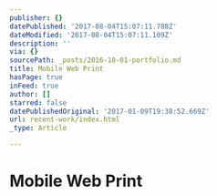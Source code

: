 ```yaml
---
publisher: {}
datePublished: '2017-08-04T15:07:11.788Z'
dateModified: '2017-08-04T15:07:11.109Z'
description: ''
via: {}
sourcePath: _posts/2016-10-01-portfolio.md
title: Mobile Web Print
hasPage: true
inFeed: true
author: []
starred: false
datePublishedOriginal: '2017-01-09T19:38:52.669Z'
url: recent-work/index.html
_type: Article

---
```

# Mobile Web Print